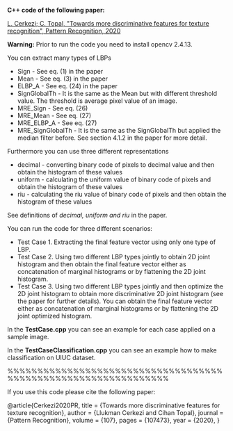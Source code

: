 
**C++ code of the following paper:**

[L. Cerkezi; C. Topal, "Towards more discriminative features for texture recognition", Pattern Recognition, 2020](https://www.sciencedirect.com/science/article/abs/pii/S0031320320302764)


**Warning:** Prior to run the code you need to install opencv 2.4.13.

You can extract many types of LBPs

- Sign - See eq. (1) in the paper
- Mean - See eq. (3) in the paper
- ELBP_A - See eq. (24) in the paper
- SignGlobalTh - It is the same as the Mean but with different threshold value. The threshold is average pixel value of an image.
- MRE_Sign - See eq. (26)
- MRE_Mean - See eq. (27)
- MRE_ELBP_A - See eq. (27)
- MRE_SignGlobalTh - It is the same as the SignGlobalTh but applied the median filter before. See section 4.1.2 in the paper for more detail.

Furthermore you can use three different representations 

- decimal - converting binary code of pixels to decimal value and then obtain the histogram of these values 
- uniform - calculating the uniform value of binary code of pixels and obtain the histogram of these values 
- riu - calculating the riu value of binary code of pixels and then obtain the histogram of these values 

See definitions of *decimal, uniform and riu* in the paper.

You can run the code for three different scenarios:
- Test Case 1. Extracting the final feature vector using only one type of LBP.
- Test Case 2. Using two different LBP types jointly to obtain 2D joint histogram and then obtain the final feature vector either as concatenation of marginal histograms or by flattening the 2D joint histogram.
- Test Case 3. Using two different LBP types jointly and then optimize the 2D joint histogram to obtain more discriminative 2D joint histogram (see the paper for further details). You can obtain the final feature vector either as concatenation of marginal histograms or by flattening the 2D joint optimized histogram.

In the **TestCase.cpp** you can see an example for each case applied on a sample image.

In the **TestCaseClassification.cpp** you can see an example how to make classification on UIUC dataset.



%%%%%%%%%%%%%%%%%%%%%%%%%%%%%%%%%%%%%%%%%%%%%%%%%%%%%%%%%%%%%%%

If you use this code please cite the following paper:

@article{Cerkezi2020PR,
title = {Towards more discriminative features for texture recognition},
author = {Llukman Cerkezi and Cihan Topal},
journal = {Pattern Recognition},
volume = {107},
pages = {107473},
year = {2020},
}
